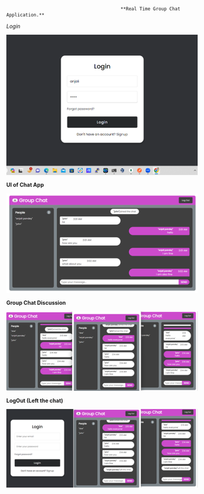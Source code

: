                                               **Real Time Group Chat Application.**

*Login*

 <img src="frontend/icons/loginScreenShot.png" alt="Login Screenshot" style="width:800px;">


**UI of Chat App**

<img src="frontend/icons/groupdis.png" alt="Login Screenshot" style="width:800px;">

**Group Chat Discussion**

<img src="frontend/icons/groupChat.png" alt="Login Screenshot" style="width:800px;">


**LogOut (Left the chat)**

<img src="frontend/icons/leaveChat.png" alt="Login Screenshot" style="width:800px;">

